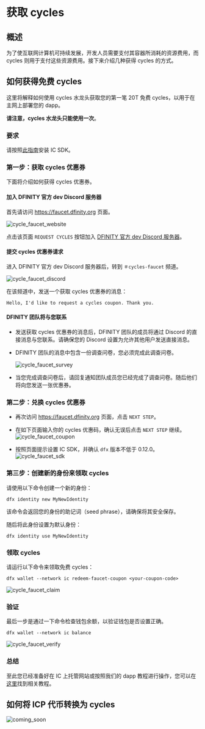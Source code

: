 # 获取 cycles

## 概述

为了使互联网计算机可持续发展，开发人员需要支付其容器所消耗的资源费用，而 cycles 则用于支付这些资源费用。接下来介绍几种获得 cycles 的方式。

## 如何获得免费 cycles

这里将解释如何使用 cycles 水龙头获取您的第一笔 20T 免费 cycles，以用于在主网上部署您的 dapp。

**请注意，cycles 水龙头只能使用一次**。

### 要求

请按照[此指南](https://ic123.xyz/docs/getting-started/install-dfx)安装 IC SDK。

### 第一步：获取 cycles 优惠券

下面将介绍如何获得 cycles 优惠券。

#### 加入 DFINITY 官方 dev Discord 服务器

首先请访问 https://faucet.dfinity.org 页面。

![cycle_faucet_website](./img/cycle_faucet_website.png)

点击该页面 `REQUEST CYCLES` 按钮加入 [DFINITY 官方 dev Discord 服务器](https://discord.com/invite/jnjVVQaE2C)。

#### 提交 cycles 优惠券请求

进入 DFINITY 官方 dev Discord 服务器后，转到 `＃cycles-faucet` 频道。

![cycle_faucet_discord](./img/cycle_faucet_discord.png)

在该频道中，发送一个获取 cycles 优惠券的消息：

```
Hello, I'd like to request a cycles coupon. Thank you.
```

#### DFINITY 团队将与您联系

- 发送获取 cycles 优惠券的消息后，DFINITY 团队的成员将通过 Discord 的直接消息与您联系。请确保您的 Discord 设置为允许其他用户发送直接消息。

- DFINITY 团队的消息中包含一份调查问卷，您必须完成此调查问卷。

  ![cycle_faucet_survey](./img/cycle_faucet_survey.png)

- 当您完成调查问卷后，请回复通知团队成员您已经完成了调查问卷。随后他们将向您发送一张优惠券。

### 第二步：兑换 cycles 优惠券

- 再次访问 https://faucet.dfinity.org 页面，点击 `NEXT STEP`。

- 在如下页面输入你的 cycles 优惠码，确认无误后点击 `NEXT STEP` 继续。
  ![cycle_faucet_coupon](./img/cycle_faucet_coupon.png)

- 按照页面提示设置 IC SDK，并确认 `dfx` 版本不低于 0.12.0。
  ![cycle_faucet_sdk](./img/cycle_faucet_sdk.png)

### 第三步：创建新的身份来领取 cycles

请使用以下命令创建一个新的身份：

```
dfx identity new MyNewIdentity
```

该命令会返回您的身份的助记词（seed phrase），请确保将其安全保存。

随后将此身份设置为默认身份：

```
dfx identity use MyNewIdentity
```

### 领取 cycles

请运行以下命令来领取免费 cycles：

```
dfx wallet --network ic redeem-faucet-coupon <your-coupon-code>
```

![cycle_faucet_claim](./img/cycle_faucet_claim.png)

### 验证
最后一步是通过一下命令检查钱包余额，以验证钱包是否设置正确。

```
dfx wallet --network ic balance
```

![cycle_faucet_verify](./img/cycle_faucet_verify.png)


### 总结

至此您已经准备好在 IC 上托管网站或按照我们的 dapp 教程进行操作，您可以在[这里](https://internetcomputer.org/docs/current/tutorials/)找到相关教程。

## 如何将 ICP 代币转换为 cycles

![coming_soon](@site/static/img/coming_soon.png)
